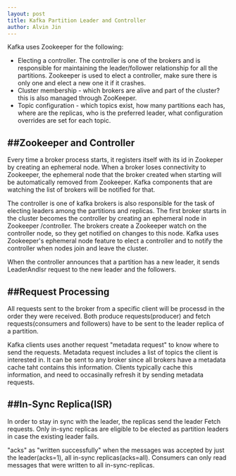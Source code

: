 ```yaml
---
layout: post
title: Kafka Partition Leader and Controller
author: Alvin Jin
---
```


Kafka uses Zookeeper for the following:
* Electing a controller. The controller is one of the brokers and is responsible for maintaining the leader/follower relationship for all the partitions. Zookeeper is used to elect a controller, make sure there is only one and elect a new one it if it crashes.
* Cluster membership - which brokers are alive and part of the cluster? this is also managed through ZooKeeper.
* Topic configuration - which topics exist, how many partitions each has, where are the replicas, who is the preferred leader, what configuration overrides are set for each topic.

##Zookeeper and Controller
-----

Every time a broker process starts, it registers itself with its id in Zookeper by creating an ephemeral node. When a broker loses connectivity to Zookeeper, the ephemeral node that the broker created when starting will be automatically removed from Zookeeper. Kafka components that are watching the list of brokers will be notified for that.

The controller is one of kafka brokers is also responsible for the task of electing leaders among the partitions and replicas. The first broker starts in the cluster becomes the controller by creating an ephemeral node in Zookeeper /controller. The brokers create a Zookeeper watch on the controller node, so they get notified on changes to this node. Kafka uses Zookeeper's ephemeral node feature to elect a controller and to notify the controller when nodes join and leave the cluster.

When the controller announces that a partition has a new leader, it sends LeaderAndIsr request to the new leader and the followers.

##Request Processing
-----

All requests sent to the broker from a specific client will be processd in the order they were received. Both produce requests(producer) and fetch requests(consumers and followers) have to be sent to the leader replica of a partition.

Kafka clients uses another request "metadata request" to know where to send the requests.
Metadata request includes a list of topics the client is interested in. It can be sent to any broker since all brokers have a metadata cache taht contains this information. Clients typically cache this information, and need to occasinally refresh it by sending metadata requests.

##In-Sync Replica(ISR)
------
In order to stay in sync with the leader, the replicas send the leader Fetch requests. Only in-sync replicas are eligible to be elected as partition leaders in case the existing leader fails.

"acks" as "written successfully" when the messages was accepted by just the leader(acks=1), all in-sync replicas(acks=all). Consumers can only read messages that were written to all in-sync-replicas.